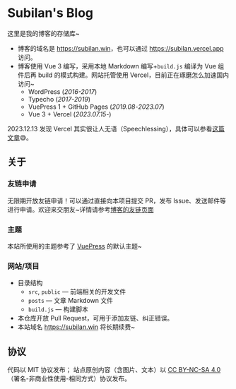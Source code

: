 # Subilan's Blog

这里是我的博客的存储库~

- 博客的域名是 <https://subilan.win>，也可以通过 <https://subilan.vercel.app> 访问。
- 博客使用 Vue 3 编写，采用本地 Markdown 编写+`build.js` 编译为 Vue 组件后再 build 的模式构建。网站托管使用 Vercel，目前正在琢磨怎么加速国内访问~
  - WordPress (*2016-2017*)
  - Typecho (*2017-2019*)
  - VuePress 1 + GitHub Pages (*2019.08*-*2023.07*)
  - Vue 3 + Vercel (*2023.07.15*-)
 
2023.12.13 发现 Vercel 其实很让人无语（Speechlessing），具体可以参看[这篇文章](https://subilan.win/posts/Some-Gossip-on-Vercel)😅。

## 关于

### 友链申请

无限期开放友链申请！可以通过直接向本项目提交 PR，发布 Issue、发送邮件等进行申请。欢迎来交朋友~详情请参考[博客的友链页面](https://subilan.win/Blogroll)

### 主题

本站所使用的主题参考了 [VuePress](https://vuepress.vuejs.org/) 的默认主题~

### 网站/项目

- 目录结构
  - `src`, `public` — 前端相关的开发文件
  - `posts` — 文章 Markdown 文件
  - `build.js` — 构建脚本
- 本仓库开放 Pull Request，可用于添加友链、纠正错误。
- 本站域名 https://subilan.win 将长期续费~

## 协议

代码以 MIT 协议发布； 站点原创内容（含图片、文本）以 [CC BY-NC-SA 4.0](https://creativecommons.org/licenses/by-nc-sa/4.0/deed.zh)（署名-非商业性使用-相同方式）协议发布。
